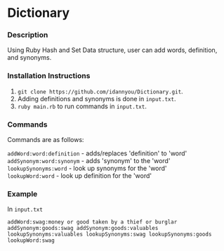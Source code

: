 # Dictionary

### Description

Using Ruby Hash and Set Data structure, user can add words, definition, and synonyms.

### Installation Instructions

1. `git clone https://github.com/idannyou/Dictionary.git`.
2. Adding definitions and synonyms is done in `input.txt`.
3. `ruby main.rb` to run commands in `input.txt`.

### Commands

Commands are as follows:

  `addWord:word:definition` - adds/replaces 'definition' to 'word' <br />
  `addSynonym:word:synonym` - adds 'synonym' to the 'word' <br />
  `lookupSynonyms:word` - look up synonyms for the 'word' <br />
  `lookupWord:word` - look up definition for the 'word' <br />


### Example

In `input.txt`

`addWord:swag:money or good taken by a thief or burglar
addSynonym:goods:swag
addSynonym:goods:valuables
lookupSynonyms:valuables
lookupSynonyms:swag
lookupSynonyms:goods
lookupWord:swag`
